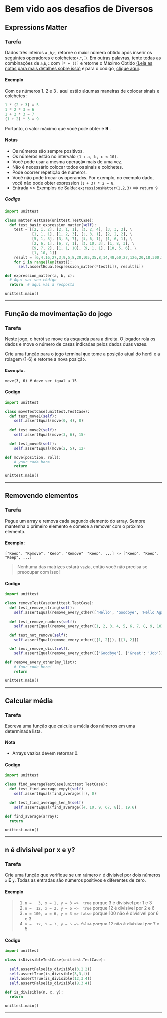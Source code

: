 # Bem vido aos desafios de Diversos

## Expressions Matter

### Tarefa

Dados três inteiros `a` ,`b`,`c`, retorne o maior número obtido após inserir os seguintes operadores e colchetes:`+`,`*`,`()`.
Em outras palavras, tente todas as combinações de `a`,`b`,`c` com `[* + ()]` e retorne o Máximo Obtido [(Leia as notas para mais detalhes sobre isso)](./Desafio.md#notas) e para o codigo, [clique aqui](./desafios.md#codigo).

#### Exemplo

Com os números 1, 2 e 3 , aqui estão algumas maneiras de colocar sinais e colchetes :

```python
1 * (2 + 3) = 5
1 * 2 * 3 = 6
1 + 2 * 3 = 7
(1 + 2) * 3 = 9
```

Portanto, o valor máximo que você pode obter é **9** .

#### Notas

- Os números são sempre positivos.
- Os números estão no intervalo `(1 ≤ a, b, c ≤ 10)`.
- Você pode usar a mesma operação mais de uma vez.
- Não é necessário colocar todos os sinais e colchetes.
- Pode ocorrer repetição de números.
- Você não pode trocar os operandos. Por exemplo, no exemplo dado, você não pode obter expression `(1 + 3) * 2 = 8`.
- Entrada >> Exemplos de Saída:
`expressionsMatter(1,2,3)`  ==>  `return 9`

##### Codigo

```python
import unittest

class matterTestCase(unittest.TestCase):
  def test_basic_expression_matter(self):
    test = [[2, 1, 2], [2, 1, 1], [2, 2, 4], [3, 3, 3], \
            [1, 1, 1], [1, 2, 3], [1, 3, 1], [2, 2, 2], \
            [5, 1, 3], [3, 5, 7], [5, 6, 1], [1, 6, 1], \
            [2, 6, 1], [6, 7, 1], [2, 10, 3], [1, 8, 3], \
            [9, 7, 2], [1, 1, 10], [9, 1, 1], [10, 5, 6], \
            [1, 10, 1]]
    result = [6,4,16,27,3,9,5,8,20,105,35,8,14,48,60,27,126,20,18,300,12]
    for i in range(len(test)):
      self.assertEqual(expression_matter(*test[i]), result[i])

def expression_matter(a, b, c):
  # Aqui vai seu código
  return  # aqui vai a resposta

unittest.main()
```

---

## Função de movimentação do jogo

### Tarefa

Neste jogo, o herói se move da esquerda para a direita. O jogador rola os dados e move o número de casas indicadas pelos dados duas vezes.

Crie uma função para o jogo terminal que tome a posição atual do herói e a rolagem (1-6) e retorne a nova posição.

#### Exemplo:
`move(3, 6) # deve ser igual a 15`

#### Codigo

```python
import unittest

class moveTestCase(unittest.TestCase):
  def test_move1(self):
    self.assertEqual(move(0, 4), 8)
  
  def test_move2(self):
    self.assertEqual(move(3, 6), 15)

  def test_move3(self):
    self.assertEqual(move(2, 5), 12)

def move(position, roll):
    # your code here
    return
    
unittest.main()
```

---

## Removendo elementos

### Tarefa

Pegue um array e remova cada segundo elemento do array. Sempre mantenha o primeiro elemento e comece a remover com o próximo elemento.

#### Exemplo:
`["Keep", "Remove", "Keep", "Remove", "Keep", ...] -> ["Keep", "Keep", "Keep", ...]`

> Nenhuma das matrizes estará vazia, então você não precisa se preocupar com isso!

#### Codigo

```python
import unittest

class removeTestCase(unittest.TestCase):
  def test_remove_string(self):
    self.assertEqual(remove_every_other(['Hello', 'Goodbye', 'Hello Again']), ['Hello', 'Hello Again'])
  
  def test_remove_numbers(self):
    self.assertEqual(remove_every_other([1, 2, 3, 4, 5, 6, 7, 8, 9, 10]), [1, 3, 5, 7, 9])

  def test_not_remove(self):
    self.assertEqual(remove_every_other([[1, 2]]), [[1, 2]])

  def test_remove_dict(self):
    self.assertEqual(remove_every_other([['Goodbye'], {'Great': 'Job'}]), [['Goodbye']])

def remove_every_other(my_list):
    # Your code here!
    return

unittest.main()
```

---

## Calcular média

### Tarefa

Escreva uma função que calcule a média dos números em uma determinada lista. 
#### Nota 

 - Arrays vazios devem retornar 0.

#### Codigo

```python
import unittest

class find_averageTestCase(unittest.TestCase):
  def test_find_average_empyt(self):
    self.assertEqual(find_average([]), 0)

  def test_find_average_len_5(self):
    self.assertEqual(find_average([4, 10, 9, 67, 8]), 19.6)

def find_average(array):
  return 

unittest.main()
```

---

## n é divisível por x e y?

### Tarefa

Crie uma função que verifique se um número `n` é divisível por dois números `x` **E** `y`. Todas as entradas são números positivos e diferentes de zero.

#### Exemplo

> 1) `n =   3, x = 1, y = 3 =>  true` porque 3 é divisivel por 1 e 3
> 2) `n =  12, x = 2, y = 6 =>  true` porque  12 é divisivel por 2 e 6
> 3) `n = 100, x = 6, y = 3 => false` porque 100 não é divisivel por 6 e 3
> 4) `n =  12, x = 7, y = 5 => false` porque  12 não é divisivel por 7 e 5

#### Codigo

```python
import unittest

class isDivisibleTestCase(unittest.TestCase):
  
  self.assertFalse(is_divisible(3,2,2))
  self.assertTrue(is_divisible(3,3,1))
  self.assertTrue(is_divisible(12,3,4))
  self.assertFalse(is_divisible(8,3,4))

def is_divisible(n, x, y):
  return

unittest.main()
```

---
<!--
## Poço de Ideias - Versão Fácil

### Tarefa

Para cada boa ideia de **desafios**, parece haver algumas ruins!

Neste **desafio** você precisa verificar o array fornecido para boas ideias **'boas'** e ideias ruins **'ruins'**.

- Se houver uma ou duas boas ideias, retorne **'Publicar!'**,
- se houver mais de 2, retorne **'Sinto cheiro de série!'**.
- Se não houver boas ideias, como costuma acontecer, retorne **'Falha!'**.

#### Codigo

```python
import unittest

class wellTestCase(unittest.TestCase):
  def test_well_fail(self):
    self.assertEqual(well(['bad', 'bad', 'bad']), 'Falha!')
  
  def test_well_publish(self):
    self.assertEqual(well(['good', 'bad', 'bad', 'bad', 'bad']), 'Publicar!')

  def test_well_series(self):
    self.assertEqual(well(['good', 'bad', 'bad', 'bad', 'bad', 'good', 'bad', 'bad', 'good']), 'Sinto cheiro de série!')

def well(array):
  return ''

unittest.main()
```

---
-->
